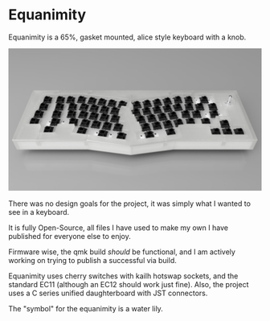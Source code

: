 # Equanimity
Equanimity is a 65%, gasket mounted, alice style keyboard with a knob.

![](https://github.com/TyraelWasTaken/Equanimity/blob/main/Renders/Alice_Keyboard_2024-Mar-21_06-38-16PM-000_CustomizedView23687820486.png)

There was no design goals for the project, it was simply what I wanted to see in a keyboard.

It is fully Open-Source, all files I have used to make my own I have published for everyone else to enjoy.

Firmware wise, the qmk build *should* be functional, and I am actively working on trying to publish a successful via build.

Equanimity uses cherry switches with kailh hotswap sockets, and the standard EC11 (although an EC12 should work just fine).
Also, the project uses a C series unified daughterboard with JST connectors.

The "symbol" for the equanimity is a water lily.
